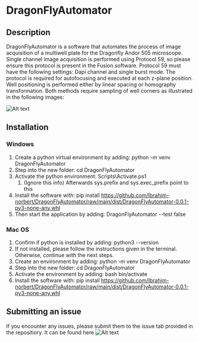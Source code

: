 # DragonFlyAutomator

## Description
DragonFlyAutomator is a software that automates the process of image acquisition of a multiwell plate for the Dragonfly Andor 505 microscope.
Single channel image acquisition is performed using Protocol 59, so please ensure this protocol is present in the Fusion software.
Protocol 59 must have the following settings: Dapi channel and single burst mode. The protocol is required for autofocusing and executed 
at each z-plane position. Well positioning is performed either by linear spacing or homography transformation.
Both methods require sampling of well corners as illustrated in the following images:

![Alt text](demo_positioning.png)

## Installation
### Windows
1. Create a python virtual environment by adding: python -m venv DragonFlyAutomator
2. Step into the new folder: cd DragonFlyAutomator
3. Activate the python environment: Scripts\Activate.ps1 
     1. (Ignore this info) Afterwards sys.prefix and sys.exec_prefix point to this 
4. Install the software with: pip install https://github.com/Ibrahim-norbert/DragonFlyAutomator/raw/main/dist/DragonFlyAutomator-0.0.1-py3-none-any.whl
5. Then start the application by adding: DragonFlyAutomator --test false

### Mac OS
1. Confirm if python is installed by adding: python3 --version
2. If not installed, please follow the instructions given in the terminal. Otherwise, continue with the next steps.
3. Create an environment by adding: python -m venv DragonFlyAutomator
4. Step into the new folder: cd DragonFlyAutomator
5. Activate the environment by adding: bash bin/activate
6. Install the software with: pip install https://github.com/Ibrahim-norbert/DragonFlyAutomator/raw/main/dist/DragonFlyAutomator-0.0.1-py3-none-any.whl

## Submitting an issue
If you encounter any issues, please submit them to the issue tab provided in the repositiory.
It can be found here ![Alt text](ISSUES.png)
